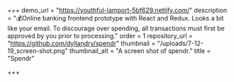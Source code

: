 +++
demo_url = "https://youthful-lamport-5bf629.netlify.com/"
description = "💰Online banking frontend prototype with React and Redux. Looks a bit like your email. To discourage over spending, all transactions must first be approved by you prior to processing."
order = 1
repository_url = "https://github.com/dyllandry/spendr"
thumbnail = "/uploads/7-12-19_screen-shot.png"
thumbnail_alt = "A screen shot of spendr."
title = "Spendr"

+++
